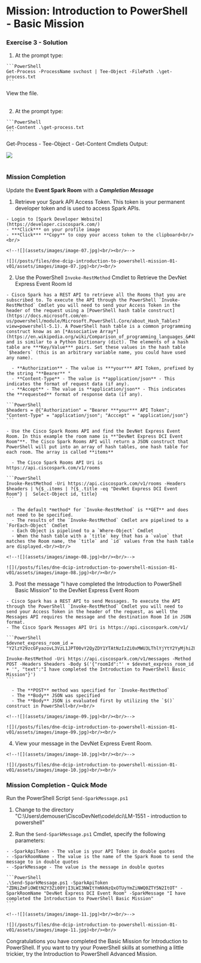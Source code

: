 # Mission: Introduction to PowerShell - Basic Mission

### Exercise 3 - Solution

  1. At the prompt type:

    ```PowerShell
    Get-Process -ProcessName svchost | Tee-Object -FilePath .\get-process.txt
    ```

  View the file.</br></br>

  2. At the prompt type:

    ```PowerShell
    Get-Content .\get-process.txt
    ```

  Get-Process - Tee-Object - Get-Content Cmdlets Output:

  <!--![](assets/images/image-06.jpg)<br/><br/>-->

  ![](/posts/files/dne-dcip-introduction-to-powershell-mission-01-v01/assets/images/image-06.jpg)<br/><br/>

### Mission Completion

Update the **Event Spark Room** with a ***Completion Message***

  1. Retrieve your Spark API Access Token. This token is your permanent developer token and is used to access Spark APIs.

    - Login to [Spark Developer Website](https://developer.ciscospark.com/)
    - ***Click*** on your profile image
    - ***Click*** **Copy** to copy your access token to the clipboard<br/><br/>

    <!--![](assets/images/image-07.jpg)<br/><br/>-->

    ![](/posts/files/dne-dcip-introduction-to-powershell-mission-01-v01/assets/images/image-07.jpg)<br/><br/>

  2. Use the PowerShell `Invoke-RestMethod` Cmdlet to Retrieve the DevNet Express Event Room Id

    - Cisco Spark has a REST API to retrieve all the Rooms that you are subscribed to. To execute the API through the PowerShell `Invoke-RestMethod` Cmdlet you will need to send your Access Token in the header of the request using a [PowerShell hash table construct](https://docs.microsoft.com/en-us/powershell/module/Microsoft.PowerShell.Core/about_Hash_Tables?view=powershell-5.1). A PowerShell hash table is a common programming construct know as an [*Associative Array*](https://en.wikipedia.org/wiki/Comparison_of_programming_languages_&#40;associative_array&#41;) and is similar to a Python Dictionary (dict). The elements of a hash table are ***Key/Value*** pairs. Set these values in the hash table `$headers` (this is an arbitrary variable name, you could have used any name).

      - **Authorization** - The value is ***your*** API Token, prefixed by the string "**Bearer** "
      - **Content-Type** - The value is **application/json** - This indicates the format of request data (if any).
      - **Accept** - The value is **application/json** - This indicates the **requested** format of response data (if any).

    ```PowerShell
    $headers = @{"Authorization" = "Bearer ***your*** API Token"; "Content-Type" = "application/json"; "Acccept" = "application/json"}
    ```

    - Use the Cisco Spark Rooms API and find the DevNet Express Event Room. In this example the room name is **"DevNet Express DCI Event Room"**. The Cisco Spark Rooms API will return a JSON construct that PowerShell will put into an array of hash tables, one hash table for each room. The array is called **items**

      - The Cisco Spark Rooms API Uri is https://api.ciscospark.com/v1/rooms

    ```PowerShell
    Invoke-RestMethod -Uri https://api.ciscospark.com/v1/rooms -Headers $headers | %{$_.items | ?{$_.title -eq "DevNet Express DCI Event Room"} |  Select-Object id, title}
    ```

      - The default *method* for `Invoke-RestMethod` is **GET** and does not need to be specified.
      - The results of the `Invoke-RestMethod` Cmdlet are pipelined to a `ForEach-Object` Cmdlet
      - Each Object is pipelined to a `Where-Object` Cmdlet
      - When the hash table with a `title` key that has a `value` that matches the Room name, the `title` and `id` values from the hash table are displayed.<br/><br/>

    <!--![](assets/images/image-08.jpg)<br/><br/>-->

    ![](/posts/files/dne-dcip-introduction-to-powershell-mission-01-v01/assets/images/image-08.jpg)<br/><br/>

  3. Post the message "I have completed the Introduction to PowerShell Basic Mission" to the DevNet Express Event Room

    - Cisco Spark has a REST API to send Messages. To execute the API through the PowerShell `Invoke-RestMethod` Cmdlet you will need to send your Access Token in the header of the request, as well the Messages API requires the message and the destination Room Id in JSON format.
    - The Cisco Spark Messages API Uri is https://api.ciscospark.com/v1/

    ```PowerShell
    $devnet_express_room_id = "Y2lzY29zcGFyazovL3VzL1JPT00vY2QyZDY1YTAtNzIzZi0xMWU3LThlYjYtY2YyMjhiZGY5OTRm"

    Invoke-RestMethod -Uri https://api.ciscospark.com/v1/messages -Method POST -Headers $headers -Body $('{"roomId":"' + $devnet_express_room_id + '", "text":"I have completed the Introduction to PowerShell Basic Mission"}')
    ```

      - The **POST** method was specified for `Invoke-RestMethod`
      - The **Body** JSON was specified
      - The **Body** JSON is evaluated first by utilizing the `$()` construct in PowerShell<br/><br/>

    <!--![](assets/images/image-09.jpg)<br/><br/>-->

    ![](/posts/files/dne-dcip-introduction-to-powershell-mission-01-v01/assets/images/image-09.jpg)<br/><br/>

  4. View your message in the DevNet Express Event Room.

    <!--![](assets/images/image-10.jpg)<br/><br/>-->

    ![](/posts/files/dne-dcip-introduction-to-powershell-mission-01-v01/assets/images/image-10.jpg)<br/><br/>

### Mission Completion - Quick Mode

  Run the PowerShell Script `Send-SparkMessage.ps1`

  1. Change to the directory "C:\Users\demouser\CiscoDevNet\code\dci\LM-1551 - introduction to powershell"

  2. Run the `Send-SparkMessage.ps1` Cmdlet, specify the following parameters:

    - -SparkApiToken - The value is your API Token in double quotes
    - -SparkRoomName - The value is the name of the Spark Room to send the message to in double quotes
    - -SparkMessage - The value is the message in double quotes

    ```PowerShell
    .\Send-SparkMessage.ps1 -SparkApiToken "ZDNiZmFiOWEtN2Y3Zi00YjI3LWI3NWItYmNkNzQxOTUyYmZiNWQ0ZTY5N2ItOT" -SparkRoomName "DevNet Express DCI Event Room" -SparkMessage "I have completed the Introduction to PowerShell Basic Mission"
    ```

    <!--![](assets/images/image-11.jpg)<br/><br/>-->

    ![](/posts/files/dne-dcip-introduction-to-powershell-mission-01-v01/assets/images/image-11.jpg)<br/><br/>

Congratulations you have completed the Basic Mission for Introduction to PowerShell. If you want to try your PowerShell skills at something a little trickier, try the Introduction to PowerShell Advanced Mission.
